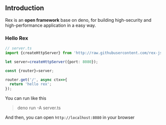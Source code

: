 ## Introduction
Rex is an **open framework** base on deno, for building high-security and high-performance application in a easy way.

### Hello Rex

```typescript
// server.ts
import {createHttpServer} from 'http://raw.githubusercontent.com/rex-js/rex/master/src/index.ts';

let server=createHttpServer({port: 8080});

const {router}=server;

router.get('/', async ctx=>{
  return 'hello rex';
});
```



You can run like this

> deno run -A server.ts

And then, you can open `http://localhost:8080` in your browser

